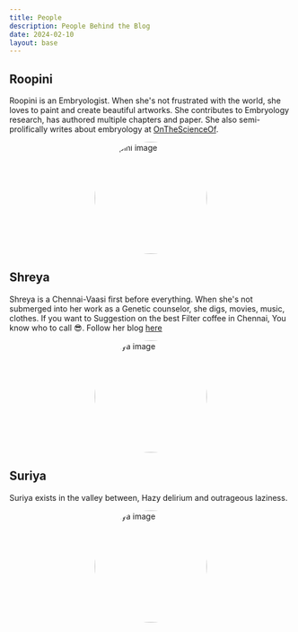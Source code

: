 ```yaml
---
title: People 
description: People Behind the Blog
date: 2024-02-10
layout: base
---
```


## Roopini

Roopini is an Embryologist. When she's not frustrated with the world, she loves to paint and create beautiful artworks. She contributes to Embryology research, has authored multiple chapters and paper. She also semi-prolifically writes about embryology at [OnTheScienceOf](https://onthescienceof.wordpress.com/).

<div style="width: 200px; height: 200px; border-radius: 50%; overflow: hidden; display: block; margin: 0 auto;">
  <img src="/images/people/roopini.jpeg" alt="Roopini image" style="width: 100%; height: auto;">
</div>

## Shreya
Shreya is a Chennai-Vaasi first before everything. When she's not submerged into her work as a Genetic counselor, she digs, movies, music, clothes. If you want to Suggestion on the best Filter coffee in Chennai, You know who to call 😎. Follow her blog [here](https://shreyasatheesh2011.wixsite.com/the-shrey-days)

<div style="width: 200px; height: 200px; border-radius: 50%; overflow: hidden; display: block; margin: 0 auto;">
  <img src="/images/people/shrey.jpeg" alt="Shreya image" style="width: 100%; height: auto;">
</div>

## Suriya
Suriya exists in the valley between, Hazy delirium and outrageous laziness.

<div style="width: 200px; height: 200px; border-radius: 50%; overflow: hidden; display: block; margin: 0 auto;">
  <img src="/images/people/suriya.jpg" alt="Shreya image" style="width: 100%; height: auto;">
</div>